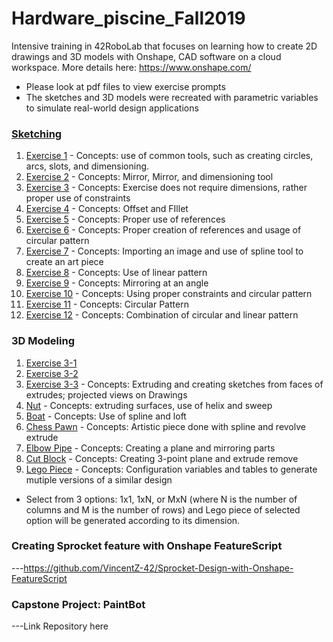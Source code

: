 # Hardware_piscine_Fall2019
Intensive training in 42RoboLab that focuses on learning how to create 2D drawings and 3D models with Onshape, CAD software on a cloud workspace. More details here: https://www.onshape.com/
* Please look at pdf files to view exercise prompts
* The sketches and 3D models were recreated with parametric variables to simulate real-world design applications

### [Sketching](https://github.com/VincentZ-42/Hardware_piscine_Fall2019/blob/master/2D%20sketching.pdf)
1. [Exercise 1](https://cad.onshape.com/documents/db0cdd1325439da6d861f81f/w/9fdde3812054e8b56cff66ee/e/92b78f88d790924ba4b22ab2) -  Concepts: use of common tools, such as creating circles, arcs, slots, and dimensioning.
2. [Exercise 2](https://cad.onshape.com/documents/5aa94dd47ee4f9833cf51a6c/w/f26e2ebc3e015560c48afab1/e/ed6dd57d91c8e677b4f434b2) - Concepts: Mirror, Mirror, and dimensioning tool
3. [Exercise 3](https://cad.onshape.com/documents/d2a1b09d8e3759353558f76f/w/ce97e654a34cd9f8f746e489/e/9ddda54613dbea47738c3c72) - Concepts: Exercise does not require dimensions, rather proper use of constraints
4. [Exercise 4](https://cad.onshape.com/documents/cd2d7b05793c30a79d1946fd/w/815c46945e0d96b94d1c268d/e/9342dc0a27affee6817065fb) - Concepts: Offset and FIllet
5. [Exercise 5](https://cad.onshape.com/documents/7630d9a8af719e528168aa9e/w/93f1a9762682f42e89edec25/e/ac1964fb42b832ce516be1b8) - Concepts: Proper use of references 
6. [Exercise 6](https://cad.onshape.com/documents/2eb8c031ca9c68899c675f81/w/991307a9a5d7503740e3448e/e/f7966131dafc9e4685a59e32) - Concepts: Proper creation of references and usage of circular pattern
7. [Exercise 7](https://cad.onshape.com/documents/56b32a70db95344904c2f70e/w/1b12beed56bc0deca57812f3/e/ff116bcae544b7a7d544bf43) - Concepts: Importing an image and use of spline tool to create an art piece
8. [Exercise 8](https://cad.onshape.com/documents/e00a3df60ec89a61dcdceb58/w/bf835c4f075e58416946054f/e/705206058e103a7cf220c725) - Concepts: Use of linear pattern
9. [Exercise 9](https://cad.onshape.com/documents/44ff0e0d080626a609442c65/w/e4f21b575c0efb5153bf1e3a/e/9fd26226159e9f2714c77edf) - Concepts: Mirroring at an angle
10. [Exercise 10](https://cad.onshape.com/documents/d4e4811eb892607fd0c28490/w/529043d43f53ac2726207aa5/e/514ad6575697b99107393440) - Concepts: Using proper constraints and circular pattern
11. [Exercise 11](https://cad.onshape.com/documents/b66e30c65dc972b31ea730fc/w/ef4e441902e8c019fcacaf68/e/5b8c7056cf07bda015696ea3) - Concepts: Circular Pattern
12. [Exercise 12](https://cad.onshape.com/documents/73020cdea5163f0a8b0340f3/w/066b948de21a5133cc62208e/e/c0cbdedb3f8f638da250ea87) - Concepts: Combination of circular and linear pattern

### 3D Modeling
1. [Exercise 3-1](https://cad.onshape.com/documents/bec3a83b0c492d80b387b713/w/94476bcd2ab3fe2f44b56706/e/9b5e5a293babfe6dd71a3fe4)
2. [Exercise 3-2](https://cad.onshape.com/documents/0b6475595da0950b9c97099f/w/cc8d2abd7435d29d3f47c30d/e/dfc5552ec339bfe0f0594616)
3. [Exercise 3-3](https://cad.onshape.com/documents/54cd7a2579deff40be282264/w/4998819fe038217c5bb1805d/e/e356e2c1b73cf7dc00b4362b) - Concepts: Extruding and creating sketches from faces of extrudes; projected views on Drawings
4. [Nut](https://cad.onshape.com/documents/1c60de95e1a7d2bdf5d58506/w/59864495b6e7db9097a6ffcf/e/ea08dc186c3e630d54135a73) - Concepts: extruding surfaces, use of helix and sweep
5. [Boat](https://cad.onshape.com/documents/46ad84e00f4675af33a9ca43/w/d129cb8e4a46a8a567e9be04/e/1906bdd04c7b610e65645bfb) - Concepts: Use of spline and loft
6. [Chess Pawn](https://cad.onshape.com/documents/5d5ae949b42cc9e77b3a8b6f/w/36101be05a21f64a089154ad/e/40c190eb73deaf003e6fd581) - Concepts: Artistic piece done with spline and revolve extrude
7. [Elbow Pipe](https://cad.onshape.com/documents/d683434bab98a6fc0e67c073/w/618407426b56c12bc5cf6588/e/34a053beeef5cda17f75428b) - Concepts: Creating a plane and mirroring parts
8. [Cut Block](https://cad.onshape.com/documents/8f4e43b41e35c686f7556245/w/25aa31bbc6431a553d07b6a5/e/a5316582f17d1a777d8f32ae) - Concepts: Creating 3-point plane and extrude remove
9. [Lego Piece](https://cad.onshape.com/documents/26d11274868859a517c3ebf3/w/00c21f290eb2d5cf436570af/e/d0f794803beb6b75d854df45?configuration=Base_length%3D0.008%2Bmeter%3BCol_input%3D8.0%3BList_efTKZxy604AsZ0%3DRowxCol___2x2%3BRow_input%3D3.0) - Concepts: Configuration variables and tables to generate mutiple versions of a similar design
* Select from 3 options: 1x1, 1xN, or MxN (where N is the number of columns and M is the number of rows) and Lego piece of selected option will be generated according to its dimension. 

### Creating Sprocket feature with Onshape FeatureScript
---https://github.com/VincentZ-42/Sprocket-Design-with-Onshape-FeatureScript

### Capstone Project: PaintBot
---Link Repository here
